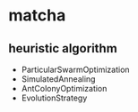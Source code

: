 # matcha
## heuristic algorithm
- ParticularSwarmOptimization
- SimulatedAnnealing
- AntColonyOptimization
- EvolutionStrategy